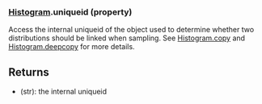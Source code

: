 ### [Histogram](Histogram.md).uniqueid (property)




Access the internal uniqueid of the object used to determine whether
two distributions should be linked when sampling.  See [Histogram.copy](Histogram.copy.md)
and [Histogram.deepcopy](Histogram.deepcopy.md) for more details.

Returns
-----------
* (str): the internal uniqueid


